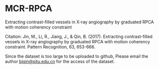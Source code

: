 # MCR-RPCA
 Extracting contrast-filled vessels in X-ray angiography by graduated RPCA with motion coherency constraint
 
 Citation: Jin, M., Li, R., Jiang, J., & Qin, B. (2017). Extracting contrast-filled vessels in X-ray angiography by graduated RPCA with motion coherency constraint. Pattern Recognition, 63, 653-666.
 
 Since the dataset is too large to be uploaded to github, Please email the author bjqin@sjtu.edu.cn for the access of the dataset.
